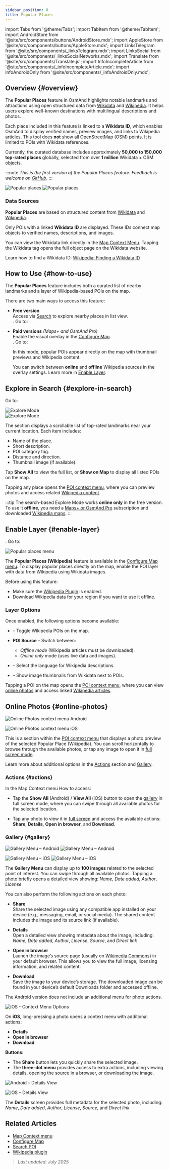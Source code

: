 ```yaml
---
sidebar_position: 8
title: Popular Places
---
```


import Tabs from '@theme/Tabs';
import TabItem from '@theme/TabItem';
import AndroidStore from '@site/src/components/buttons/AndroidStore.mdx';
import AppleStore from '@site/src/components/buttons/AppleStore.mdx';
import LinksTelegram from '@site/src/components/_linksTelegram.mdx';
import LinksSocial from '@site/src/components/_linksSocialNetworks.mdx';
import Translate from '@site/src/components/Translate.js';
import InfoIncompleteArticle from '@site/src/components/_infoIncompleteArticle.mdx';
import InfoAndroidOnly from '@site/src/components/_infoAndroidOnly.mdx';

<InfoIncompleteArticle/>


## Overview {#overview}

The **Popular Places** feature in OsmAnd highlights notable landmarks and attractions using open structured data from [Wikidata](https://www.wikidata.org) and [Wikipedia](https://www.wikipedia.org/). It helps users explore well-known destinations with multilingual descriptions and photos.

Each place included in this feature is linked to a **Wikidata ID**, which enables OsmAnd to display verified names, preview images, and links to Wikipedia articles. This tool does **not** show all OpenStreetMap (OSM) points. It is limited to POIs with Wikidata references.

Currently, the curated database includes approximately **50,000 to 150,000 top-rated places** globally, selected from over **1 million** Wikidata + OSM objects.

:::note
*This is the first version of the Popular Places feature. Feedback is welcome on [GitHub](https://github.com/osmandapp/OsmAnd)*.
:::

<Tabs groupId="operating-systems">

<TabItem value="android" label="Android">

![Popular places](@site/static/img/map/popular_places/popular_places.png) ![Popular places](@site/static/img/map/popular_places/popular_places_1.png)

</TabItem>

</Tabs>


### Data Sources

**Popular Places** are based on structured content from [Wikidata](https://www.wikidata.org) and [Wikipedia](https://www.wikipedia.org/).

Only POIs with a linked **Wikidata ID** are displayed. These IDs connect map objects to verified names, descriptions, and images.

You can view the Wikidata link directly in the [Map Context Menu](../map/map-context-menu.md). Tapping the Wikidata tag opens the full object page on the Wikidata website.

Learn how to find a Wikidata ID: [Wikipedia: Finding a Wikidata ID](https://en.wikipedia.org/wiki/Wikipedia:Finding_a_Wikidata_ID)


## How to Use {#how-to-use}

<InfoAndroidOnly/>

The **Popular Places** feature includes both a curated list of nearby landmarks and a layer of Wikipedia-based POIs on the map.

There are two main ways to access this feature:

- **Free version**  
  Access via [Search](#explore-in-search) to explore nearby places in list view.  
  *<Translate android="true" ids="android_button_seq"/>*. Go to: *<Translate android="true" ids="map_widget_search,shared_string_explore,popular_places_nearby"/>*

- **Paid versions** *(Maps+ and OsmAnd Pro)*  
  Enable the visual overlay in the [Configure Map](#enable-layer).  
  *<Translate android="true" ids="android_button_seq"/>*. Go to: *<Translate android="true" ids="shared_string_menu,configure_map,poi_osmwiki"/>*  

  In this mode, popular POIs appear directly on the map with thumbnail previews and Wikipedia content.

  You can switch between **online** and **offline** Wikipedia sources in the overlay settings. Learn more in [Enable Layer](#enable-layer).


## Explore in Search {#explore-in-search}

<InfoAndroidOnly/>

<Tabs groupId="operating-systems">

<TabItem value="android" label="Android">

Go to: *<Translate android="true" ids="map_widget_search,shared_string_explore,popular_places_nearby"/>*

![Explore Mode](@site/static/img/map/popular_places/popular_places_search.png)  
![Explore Mode](@site/static/img/map/popular_places/popular_places_search_2.png)

</TabItem>

</Tabs>

The **<Translate android="true" ids="popular_places_nearby"/>** section displays a scrollable list of top-rated landmarks near your current location. Each item includes:

- Name of the place.
- Short description.
- POI category tag.
- Distance and direction.
- Thumbnail image (if available).

Tap **Show All** to view the full list, or **Show on Map** to display all listed POIs on the map.

Tapping any place opens the [POI context menu](./map-context-menu.md), where you can preview photos and access related [Wikipedia content](../plugins/wikipedia.md).

:::tip
The search-based Explore Mode works **online only** in the free version.  
To use it **offline**, you need a [Maps+ or OsmAnd Pro](../purchases/android.md) subscription and downloaded [Wikipedia maps](../plugins/wikipedia.md).
:::


## Enable Layer {#enable-layer}

<InfoAndroidOnly/>

<Tabs groupId="operating-systems">

<TabItem value="android" label="Android">

**<Translate android="true" ids="android_button_seq"/>**. Go to: *<Translate android="true" ids="shared_string_menu,configure_map,poi_osmwiki"/>*

![Popular places menu](@site/static/img/map/popular_places/popular_places_menu.png)

</TabItem>

</Tabs>

The **Popular Places (Wikipedia)** feature is available in the [Configure Map menu](./configure-map-menu.md). To display popular places directly on the map, enable the POI layer with data from Wikipedia using Wikidata images.

Before using this feature:

- Make sure the [Wikipedia Plugin](../plugins/wikipedia.md) is enabled.
- Download Wikipedia data for your region if you want to use it offline.

### Layer Options

Once enabled, the following options become available:

- **<Translate android="true" ids="poi_osmwiki"/>** – Toggle Wikipedia POIs on the map.

- **POI Source** – Switch between:
  - *Offline mode* (Wikipedia articles must be downloaded).
  - *Online only* mode (uses live data and images).

- **<Translate android="true" ids="shared_string_language"/>** – Select the language for Wikipedia descriptions.

- **<Translate android="true" ids="show_image_previews"/>** – Show image thumbnails from Wikidata next to POIs.

Tapping a POI on the map opens the [POI context menu](./map-context-menu.md), where you can view [online photos](#online-photos) and access linked [Wikipedia articles](../plugins/wikipedia.md).


## Online Photos {#online-photos}

*<Translate android="true" ids="help_article_map_map_context_menu_name,online_photos"/>*

<Tabs groupId="operating-systems">

<TabItem value="android" label="Android">  

![Online Photos context menu Android](@site/static/img/map/popular_places/online_photos_android.png)

</TabItem>

<TabItem value="ios" label="iOS">  

![Online Photos context menu iOS](@site/static/img/map/popular_places/online_photos_ios.png)

</TabItem>

</Tabs>

This is a section within the [POI context menu](./map-context-menu.md) that displays a photo preview of the selected Popular Place (Wikipedia). You can scroll horizontally to browse through the available photos, or tap any image to open it in [full screen mode](#gallery).

Learn more about additional options in the [Actions](#actions) section and [Gallery](#gallery).


<!-- 

When you tap a Popular Place on the map or from the list, the [POI context menu](./map-context-menu.md) includes an **Online Photos** section with a horizontal preview of images.

- Tap any photo to view it in fullscreen.  
- Swipe to browse more images.

For more actions like sharing, viewing metadata, or downloading — see [Gallery](#gallery).

-->

### Actions {#actions}

In the Map Context menu How to access:

- Tap the **Show All** (Android) / **View All** (iOS) button to open the [gallery](#gallery) in full screen mode, where you can swipe through all available photos for the selected location.

- Tap any photo to view it in [full screen](#gallery) and access the available actions:  
  **Share**, **Details**, **Open in browser**, and **Download**.


### Gallery {#gallery}

<Tabs groupId="operating-systems">

<TabItem value="android" label="Android">  

![Gallery Menu – Android](@site/static/img/map/gallery_menu_android.png)
![Gallery Menu – Android](@site/static/img/map/gallery_menu_android_1.png)

</TabItem>

<TabItem value="ios" label="iOS">  

![Gallery Menu – iOS](@site/static/img/map/gallery_menu_ios.png)
![Gallery Menu – iOS](@site/static/img/map/gallery_menu_ios_1.png)

</TabItem>

</Tabs>


The **Gallery Menu** can display up to **100 images** related to the selected point of interest. You can swipe through all available photos. Tapping a photo briefly opens a detailed view showing: *Name*, *Date added*, *Author*, *License*  

You can also perform the following actions on each photo:

- **Share**  
  Share the selected image using any compatible app installed on your device (e.g., messaging, email, or social media). The shared content includes the image and its source link (if available).

- **Details**  
  Open a detailed view showing metadata about the image, including: *Name*, *Date added*, *Author*, *License*, *Source*, and *Direct link*

- **Open in browser**  
  Launch the image’s source page (usually on [Wikimedia Commons](https://commons.wikimedia.org/)) in your default browser. This allows you to view the full image, licensing information, and related content.

- **Download**  
  Save the image to your device’s storage. The downloaded image can be found in your device’s default Downloads folder and accessed offline.


<Tabs groupId="operating-systems">

<TabItem value="android" label="Android">  

The Android version does not include an additional menu for photo actions.

</TabItem>

<TabItem value="ios" label="iOS">  

![iOS - Context Menu Options](@site/static/img/map/gallery_menu_ios_3.png)

On **iOS**, long-pressing a photo opens a context menu with additional actions:

- **Details**  
- **Open in browser**  
- **Download**

**Buttons**:

- The **Share** button lets you quickly share the selected image.  
- The **three-dot menu** provides access to extra actions, including viewing details, opening the source in a browser, or downloading the image.

</TabItem>

</Tabs>


<Tabs groupId="operating-systems">

<TabItem value="android" label="Android">  

![Android – Details View](@site/static/img/map/gallery_menu_android_2.png)

</TabItem>

<TabItem value="ios" label="iOS">  

![iOS – Details View](@site/static/img/map/gallery_menu_ios_2.png)

</TabItem>

</Tabs>

The **Details** screen provides full metadata for the selected photo, including: *Name*, *Date added*, *Author*, *License*, *Source*, and *Direct link*


## Related Articles

- [Map Context menu](./map-context-menu.md)
- [Configure Map](./configure-map-menu.md)
- [Search POI](../search/search-poi.md)
- [Wikipedia plugin](../plugins/wikipedia.md)


> *Last updated: July 2025*


<!--
### Online Photos 2

<Tabs groupId="operating-systems">

<TabItem value="android" label="Android">  

![Online Photos context menu Android](@site/static/img/map/images_nearby_1_andr.png)   ![Street-Level Imagery Android](@site/static/img/map/street_level_imagery_andr.png)

</TabItem>

<TabItem value="ios" label="iOS">  

![Online Photos context menu iOS](@site/static/img/map/online_photo_ios.png)   ![Street-Level Imagery iOS](@site/static/img/map/street_level_imagery_ios.png)

</TabItem>

</Tabs>

#### Actions With Photos

How to access:

- Tap the **Show All**(Android) / **View All**(iOS) button to open [the gallery](#gallery-menu) in full screen mode. There you can swipe through all the images related to the selected location.

- Tap a photo to access actions such as *Share*, *Details*, *Open in browser*, and *Download*.

- You can also [browse](../map/point-layers-on-map.md#-street-level-imagery) street-level images on the map.  

In the **Online photos** section of the map context menu, you can access photos of objects from the [Wikimedia](https://www.wikimedia.org/), which offers media files tagged with `image` or `wikimedia` from OpenStreetMap.

#### Gallery Menu 2

<Tabs groupId="operating-systems">

<TabItem value="android" label="Android">  

![Online Photos context menu Android](@site/static/img/map/gallery_menu_android.png)   ![Street-Level Imagery Android](@site/static/img/map/gallery_menu_android_1.png)

</TabItem>

<TabItem value="ios" label="iOS">  

![Online Photos context menu iOS](@site/static/img/map/gallery_menu_ios.png)   ![Street-Level Imagery iOS](@site/static/img/map/gallery_menu_ios_1.png)

</TabItem>

</Tabs>


The gallery can display up to 100 items. You can browse through all the photos, and short tapping on any photo will open it to view additional details (*Name*, *Date*, *Author*, *License*) and perform various actions (*Share*, *Details*, *Open in browser*, and *Download* options).


<Tabs groupId="operating-systems">

<TabItem value="android" label="Android">  

</TabItem>

<TabItem value="ios" label="iOS">  

![Online Photos context menu iOS](@site/static/img/map/gallery_menu_ios_3.png) 

</TabItem>

</Tabs>



On iOS, long tapping on any photo opens an additional menu with actions such as *Details*, *Open in browser*, and *Download*.

Buttons:

- The **Share** button allows you to share the selected item.  
- The **Three dots** button opens a menu with options like *Details*, *Open in browser*, and *Download*.

<Tabs groupId="operating-systems">

<TabItem value="android" label="Android">  

![Online Photos context menu Android](@site/static/img/map/gallery_menu_android_2.png)

</TabItem>

<TabItem value="ios" label="iOS">  

![Online Photos context menu iOS](@site/static/img/map/gallery_menu_ios_2.png) 

</TabItem>

</Tabs>


The Details screen provides information such as the *Name*, *Added Date*, *Author*, *License*, *Source*, and *Link* of the selected item.

-->